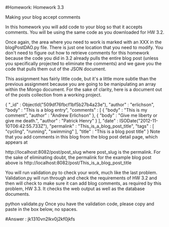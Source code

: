 #Homework: Homework 3.3

Making your blog accept comments

In this homework you will add code to your blog so that it accepts comments. You will be using the same code as you downloaded for HW 3.2.

Once again, the area where you need to work is marked with an XXX in the blogPostDAO.py file. There is just one location that you need to modify. You don't need to figure out how to retrieve comments for this homework because the code you did in 3.2 already pulls the entire blog post (unless you specifically projected to eliminate the comments) and we gave you the code that pulls them out of the JSON document.

This assignment has fairly little code, but it's a little more subtle than the previous assignment because you are going to be manipulating an array within the Mongo document. For the sake of clarity, here is a document out of the posts collection from a working project.

{
    "_id" : ObjectId("509df76fbcf1bf5b27b4a23e"),
    "author" : "erlichson",
    "body" : "This is a blog entry",
    "comments" : [
        {
            "body" : "This is my comment",
            "author" : "Andrew Erlichson"
        },
        {
            "body" : "Give me liberty or give me death.",
            "author" : "Patrick Henry"
        }
    ],
    "date" : ISODate("2012-11-10T06:42:55.733Z"),
    "permalink" : "This_is_a_blog_post_title",
    "tags" : [
        "cycling",
        "running",
        "swimming"
    ],
    "title" : "This is a blog post title"
}
Note that you add comments in this blog from the blog post detail page, which appears at

http://localhost:8082/post/post_slug
where post_slug is the permalink. For the sake of eliminating doubt, the permalink for the example blog post above is http://localhost:8082/post/This_is_a_blog_post_title

You will run validation.py to check your work, much like the last problem. Validation.py will run through and check the requirements of HW 3.2 and then will check to make sure it can add blog comments, as required by this problem, HW 3.3. It checks the web output as well as the database documents.

python validate.py
Once you have the validation code, please copy and paste in the box below, no spaces.



#Answer : jk1310vn2lkv0j2kf0jkfs